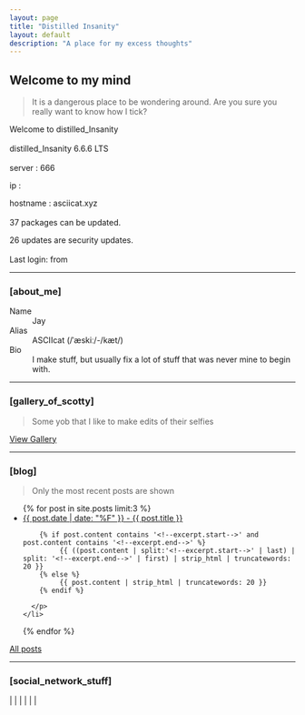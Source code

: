 ```yaml
---
layout: page
title: "Distilled Insanity"
layout: default
description: "A place for my excess thoughts"
---
```

## [](#header-2) <span class="typer">Welcome to my mind</span>

> It is a dangerous place to be wondering around.
> Are you sure you really want to know how I tick?

Welcome to distilled_Insanity
<br>
<br>
distilled_Insanity 6.6.6 LTS
<br>
<br>
server    : 666

ip        : <span class="ipaddress"></span>

hostname  : asciicat.xyz
<br>
<br>
37 packages can be updated.

26 updates are security updates.
<br>
<br>
Last login: <span class="datetime"></span> from <span class="ipaddress"></span>
* * *

### [](#header-3) [<span class="glitch" data-text="about_me">about_me</span>]

<dl>
<dt>Name</dt>
<dd>Jay</dd>
<dt>Alias</dt>
<dd>ASCIIcat (/ˈæskiː/-/kæt/)</dd>
<dt>Bio</dt>
<dd>I make stuff, but usually fix a lot of stuff that was never mine to begin with.</dd>
</dl>

* * *

### [](#header-3) [<span class="glitch" data-text="gallery_of_scotty">gallery_of_scotty</span>]
> Some yob that I like to make edits of their selfies

[View Gallery](./gallery)


* * *

### [](#header-3) [<span class="glitch" data-text="blog">blog</span>]
> Only the most recent posts are shown

<ul>
  {% for post in site.posts limit:3 %}
    <li>
      <a href="{{ post.url }}">{{ post.date | date: "%F" }} - {{ post.title }}</a>
      <p class="post-excerpt">

        {% if post.content contains '<!--excerpt.start-->' and post.content contains '<!--excerpt.end-->' %}
        	 {{ ((post.content | split:'<!--excerpt.start-->' | last) | split: '<!--excerpt.end-->' | first) | strip_html | truncatewords: 20 }}
        {% else %}
        	 {{ post.content | strip_html | truncatewords: 20 }}
        {% endif %}

      </p>
    </li>
  {% endfor %}
</ul>

[All posts](./allposts)

* * *

### [](#header-3) [<span class="glitch" data-text="social_network_stuff">social_network_stuff</span>]

<a class="tooltip" href="http://steamcommunity.com/id/ASCIIcat" data-tooltip="ASCIIcat on Steam"><i class="fa fa-steam fa-2x" aria-hidden="true"></i></a> | <a class="tooltip" href="http://asciicatdesigns.deviantart.com/" data-tooltip="ASCIIcat on deviantArt"><i class="fa fa-deviantart fa-2x" aria-hidden="true"></i></a> | <a class="tooltip" href="https://github.com/asciicat" data-tooltip="ASCIIcat on GitHub"><i class="fa fa-github fa-2x" aria-hidden="true"></i></a> | <a class="tooltip" href="https://twitter.com/ASCIIcatG" data-tooltip="ASCIIcat on Twitter"><i class="fa fa-twitter fa-2x" aria-hidden="true"></i></a> | <a class="tooltip" href="https://www.instagram.com/asciicatdesigns/" data-tooltip="ASCIIcat on Instagram"><i class="fa fa-instagram fa-2x" aria-hidden="true"></i></a> | <a class="tooltip" href="https://twitch.tv/ASCIIcat_Jay" data-tooltip="ASCIIcat on Twitch"><i class="fab fa-twitch fa-2x" aria-hidden="true"></i></a> | <a class="tooltip" href="https://asciicatdesigns.com" data-tooltip="ASCIIcatDesigns Photography & Design"><i class="fas fa-camera-retro fa-2x" aria-hidden="true"></i></a>
